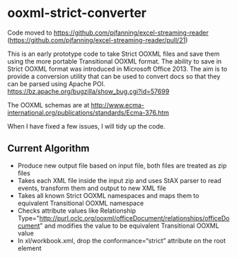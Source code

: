 # ooxml-strict-converter

Code moved to https://github.com/pjfanning/excel-streaming-reader (https://github.com/pjfanning/excel-streaming-reader/pull/21)

This is an early prototype code to take Strict OOXML files and save them using the more portable Transitional OOXML format. The ability to save in Strict OOXML format was introduced in Microsoft Office 2013. The aim is to provide a conversion utility that can be used to convert docs so that they can be parsed using Apache POI. https://bz.apache.org/bugzilla/show_bug.cgi?id=57699

The OOXML schemas are at http://www.ecma-international.org/publications/standards/Ecma-376.htm

When I have fixed a few issues, I will tidy up the code.

## Current Algorithm
* Produce new output file based on input file, both files are treated as zip files
* Takes each XML file inside the input zip and uses StAX parser to read events, transform them and output to new XML file
* Takes all known Strict OOXML namespaces and maps them to equivalent Transitional OOXML namespace
* Checks attribute values like Relationship Type="http://purl.oclc.org/ooxml/officeDocument/relationships/officeDocument" and modifies the value to be equivalent Transitional OOXML value
* In xl/workbook.xml, drop the conformance=“strict” attribute on the root element
